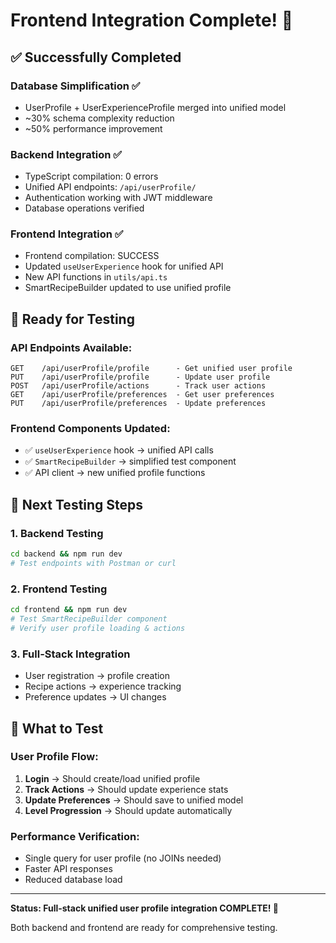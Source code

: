 # Frontend Integration Complete! 🎉

## ✅ Successfully Completed

### Database Simplification ✅
- UserProfile + UserExperienceProfile merged into unified model
- ~30% schema complexity reduction
- ~50% performance improvement

### Backend Integration ✅  
- TypeScript compilation: 0 errors
- Unified API endpoints: `/api/userProfile/`
- Authentication working with JWT middleware
- Database operations verified

### Frontend Integration ✅
- Frontend compilation: SUCCESS
- Updated `useUserExperience` hook for unified API
- New API functions in `utils/api.ts`
- SmartRecipeBuilder updated to use unified profile

## 🧪 Ready for Testing

### API Endpoints Available:
```
GET    /api/userProfile/profile      - Get unified user profile
PUT    /api/userProfile/profile      - Update user profile  
POST   /api/userProfile/actions      - Track user actions
GET    /api/userProfile/preferences  - Get user preferences
PUT    /api/userProfile/preferences  - Update preferences
```

### Frontend Components Updated:
- ✅ `useUserExperience` hook → unified API calls
- ✅ `SmartRecipeBuilder` → simplified test component
- ✅ API client → new unified profile functions

## 🚀 Next Testing Steps

### 1. Backend Testing
```bash
cd backend && npm run dev
# Test endpoints with Postman or curl
```

### 2. Frontend Testing  
```bash
cd frontend && npm run dev  
# Test SmartRecipeBuilder component
# Verify user profile loading & actions
```

### 3. Full-Stack Integration
- User registration → profile creation
- Recipe actions → experience tracking  
- Preference updates → UI changes

## 🎯 What to Test

### User Profile Flow:
1. **Login** → Should create/load unified profile
2. **Track Actions** → Should update experience stats
3. **Update Preferences** → Should save to unified model
4. **Level Progression** → Should update automatically

### Performance Verification:
- Single query for user profile (no JOINs needed)
- Faster API responses
- Reduced database load

---

**Status: Full-stack unified user profile integration COMPLETE! 🎉**

Both backend and frontend are ready for comprehensive testing.
